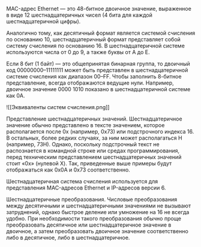 MAC-адрес Ethernet — это 48-битное двоичное значение, выраженное в виде 12 шестнадцатеричных чисел (4 бита для каждой шестнадцатеричной цифры).

Аналогично тому, как десятичный формат является системой счисления по основанию 10, шестнадцатеричный формат представляет собой систему счисления по основанию 16. В шестнадцатеричной системе используются числа от 0 до 9, а также буквы от A до Е.

Если 8 бит (1 байт) — это общепринятая бинарная группа, то двоичный код 00000000–11111111 может быть представлен в шестнадцатеричной системе счисления как диапазон 00–FF. Чтобы заполнить 8-битное представление, всегда отображаются ведущие нули. Например, двоичное значение 0000 1010 показано в шестнадцатеричной системе как 0A.

![[Эквиваленты систем счисления.png]]

Представление шестнадцатеричных значений. Шестнадцатеричное значение обычно представлено в тексте значением, которое располагается после 0x (например, 0x73) или подстрочного индекса 16. В остальных, более редких случаях, за ним может располагаться H (например, 73H). Однако, поскольку подстрочный текст не распознается в командной строке или средах программирования, перед техническим представлением шестнадцатеричных значений стоит «0x» (нулевой Х). Так, приведенные выше примеры будут отображаться как 0x0A и 0x73 соответственно.

Шестнадцатеричная система счисления используется для представления MAC-адресов Ethernet и IP-адресов версии 6.

Шестнадцатеричные преобразования. Числовые преобразования между десятичными и шестнадцатеричными значениями не вызывают затруднений, однако быстрое деление или умножение на 16 не всегда удобно. При необходимости такого преобразования обычно проще преобразовать десятичное или шестнадцатеричное значение в двоичное, а затем преобразовать двоичное значение соответственно либо в десятичное, либо в шестнадцатеричное.